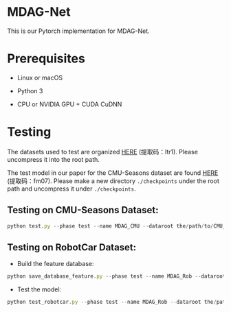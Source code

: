# MDAG-Net

This is our Pytorch implementation for MDAG-Net.

# Prerequisites

* Linux or macOS

* Python 3

* CPU or NVIDIA GPU + CUDA CuDNN

# Testing

The datasets used to test are organized [HERE](https://pan.baidu.com/s/1_ekIgH6RjhEXoXiHxUdEHA) (提取码：ltr1). Please uncompress it into the root path. 

The test model in our paper for the CMU-Seasons dataset are found [HERE](https://pan.baidu.com/s/1OaAY-WOgrS3f6qqtlbsIxw) (提取码：fm07). Please make a new directory `./checkpoints` under the root path and uncompress it under `./checkpoints`. 

## Testing on CMU-Seasons Dataset:

```javascript
python test.py --phase test --name MDAG_CMU --dataroot the/path/to/CMU_urban --n_domains 12 --which_epoch 70 --serial_test --gpu_ids 0 --which_slice XXX --test_using_cos --mean_cos
```

## Testing on RobotCar Dataset:

* Build the feature database:

```javascript
python save_database_feature.py --phase test --name MDAG_Rob --dataroot the/path/to/RobotCar_rear --n_domains 10 --whih_epoch 70 --serial_test --gpu_ids 0 --test_using_cos --mean_cos --which_slice 1
```

* Test the model:
```javascript
python test_robotcar.py --phase test --name MDAG_Rob --dataroot the/path/to/RobotCar_rear --n_domains 10 --which_epoch 70 --serial_test --gpu_ids 0 --which_slice 1 --test_using_cos --mean_cos
```
